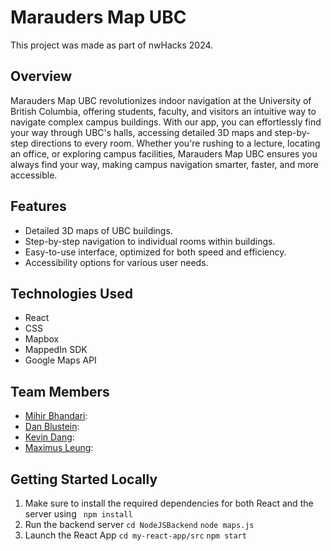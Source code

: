 # Marauders Map UBC

This project was made as part of nwHacks 2024.

## Overview
Marauders Map UBC revolutionizes indoor navigation at the University of British Columbia, offering students, faculty, and visitors an intuitive way to navigate complex campus buildings. With our app, you can effortlessly find your way through UBC's halls, accessing detailed 3D maps and step-by-step directions to every room. Whether you're rushing to a lecture, locating an office, or exploring campus facilities, Marauders Map UBC ensures you always find your way, making campus navigation smarter, faster, and more accessible.
## Features
- Detailed 3D maps of UBC buildings.
- Step-by-step navigation to individual rooms within buildings.
- Easy-to-use interface, optimized for both speed and efficiency.
- Accessibility options for various user needs.


## Technologies Used
- React
- CSS
- Mapbox
- MappedIn SDK
- Google Maps API

## Team Members
- [Mihir Bhandari](https://github.com/VexMihir):
- [Dan Blustein](https://github.com/wallstarr):
- [Kevin Dang](https://github.com/kdang243):
- [Maximus Leung](https://github.com/maximusl59):
  
## Getting Started Locally
1. Make sure to install the required dependencies for both React and the server using ``` npm install```
2. Run the backend server
   ```cd NodeJSBackend```
   ```node maps.js```
3. Launch the React App
   ```cd my-react-app/src```
   ```npm start ```

